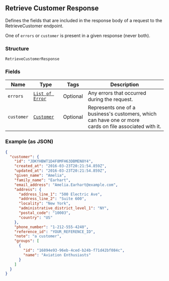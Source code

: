 ## Retrieve Customer Response

Defines the fields that are included in the response body of
a request to the RetrieveCustomer endpoint.

One of `errors` or `customer` is present in a given response (never both).

### Structure

`RetrieveCustomerResponse`

### Fields

| Name | Type | Tags | Description |
|  --- | --- | --- | --- |
| `errors` | [`List of Error`](/doc/models/error.md) | Optional | Any errors that occurred during the request. |
| `customer` | [`Customer`](/doc/models/customer.md) | Optional | Represents one of a business's customers, which can have one or more<br>cards on file associated with it. |

### Example (as JSON)

```json
{
  "customer": {
    "id": "JDKYHBWT1D4F8MFH63DBMEN8Y4",
    "created_at": "2016-03-23T20:21:54.859Z",
    "updated_at": "2016-03-23T20:21:54.859Z",
    "given_name": "Amelia",
    "family_name": "Earhart",
    "email_address": "Amelia.Earhart@example.com",
    "address": {
      "address_line_1": "500 Electric Ave",
      "address_line_2": "Suite 600",
      "locality": "New York",
      "administrative_district_level_1": "NY",
      "postal_code": "10003",
      "country": "US"
    },
    "phone_number": "1-212-555-4240",
    "reference_id": "YOUR_REFERENCE_ID",
    "note": "a customer",
    "groups": [
      {
        "id": "16894e93-96eb-4ced-b24b-f71d42bf084c",
        "name": "Aviation Enthusiasts"
      }
    ]
  }
}
```

